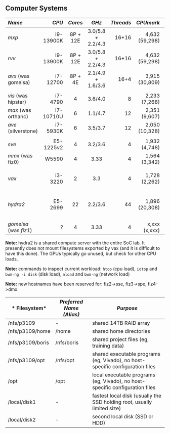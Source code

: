 ## Computer Systems


| *Name*             | *CPU*     | *Cores* | *GHz*             | *Threads* | *CPUmark*      | *RAM* | *Disk1*      | *Disk2*   | *GPU*            |
|:-------------------|----------:|:-------:|:-----------------:|----------:|---------------:|------:|-------------:|----------:|------------------|
| *mxp*              | i9-13900K | 8P + 12E| 3.0/5.8 + 2.2/4.3 | 16+16     | 4,632 (59,298) | 192GB | ssd:2TB      | ssd:4TB(/)| RTX 4090 24GB    |
| *rvv*              | i9-13900K | 8P + 12E| 3.0/5.8 + 2.2/4.3 | 16+16     | 4,632 (59,298) | 192GB | ssd:2TB      | ssd:4TB(/)| RTX 4090 24GB    |
| *avx* (was gomeisa)    | i7-12700  | 8P + 4E | 2.1/4.9 + 1.6/3.6 | 16+4      | 3,915 (30,809) | 128GB | ssd:2TB(/)   | hdd:none  | Titan V 24GB     |
|                        |           |         |                   |           |                |       |              |           |                  |
| *vis* (was hipster)    | i7-4790   | 4       | 3.6/4.0           |    8      | 2,233  (7,268) | 32GB  | ssd:1TB(/)   | hdd:1TB   | none             |
| *max* (was orthanc)    | i7-10710U | 6       | 1.1/4.7           |   12      | 2,351  (9,607) | 64GB  | ssd:500GB(/) | hdd:none  | none             |
| *ave* (silverstone)    | i7-5930K  | 6       | 3.5/3.7           |   12      | 2,050 (10,328) | 32GB  | ssd:1TB(/)   | hdd:400GB | Titan V 24GB     |
|                    |           |         |                   |           |                |       |              |           |                  |
| *sve*              | E5-1225v2 | 4       | 3.2/3.6           |    4      | 1,932  (4,748) | 32GB  | ssd:120GB(/) | hdd:400GB | none             |
| *mmx* (was fiz0)   | W5590     | 4       | 3.33              |    4      | 1,564  (3,342) | 48GB  | ssd:120GB(/) | hdd:400GB | Titan V 24GB     |
|                    |           |         |                   |           |                |       |              |           |                  |
| *vax*              | i3-3220   | 2       | 3.3               |    4      | 1,728  (2,262) | 24GB  | ssd:60GB(/)  | raid10:14TB | fileserver, do not use |
|                    |           |         |                   |           |                |       |              |           |                  |
| *hydra2*           | E5-2699   | 22      | 2.2/3.6           |    44     | 1,896 (20,308) |1024GB | none         | none      | GTX 1080 Ti 11GB  (qty: 4) |
|                    |           |         |                   |           |                |       |              |           |                  |
| *gomeisa* (was *fiz1*) | ?     | 4       | 3.33              |    4      | x,xxx  (x,xxx) | 24GB  | ssd:120GB(/) |           | Xilinx VU9P      |

**Note:** hydra2 is a shared compute server with the entire SoC lab. It presently does not mount filesystems exported by vax (and it is difficult to have this done). The GPUs typically go unused, but check for other CPU loads.

**Note:** commands to inspect current workload: ``htop`` (cpu load), ``iotop`` and ``bwm-ng -i disk`` (disk load), ``nload`` and ``bwm-ng`` (network load)

**Note:** new hostnames have been reserved for: fiz2->sse, fiz3->spe, fiz4->dmx



| * Filesystem*      | *Preferred Name (Alias)*    | *Purpose*    |
|--------------------|-----------------------------|--------------|
| /nfs/p3109         | -          | shared 14TB RAID array   |
| /nfs/p3109/home    | /home      | shared home directories  |
| /nfs/p3109/boris   | /nfs/boris | shared project files (eg, training data)  |
| /nfs/p3109/opt     | /nfs/opt   | shared executable programs (eg, Vivado), no host-specific configuration files  |
| /opt               | /opt       | local executable programs (eg, Vivado), no host-specific configuration files  |
| /local/disk1       | -          | fastest local disk (usually the SSD holding root, usually limited size)  |
| /local/disk2       | -          | second local disk (SSD or HDD) |

